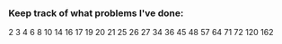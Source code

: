 ### Keep track of what problems I've done:
2
3
4
6
8
10
14
16
17 
19
20
21
25
26
27
34
36
45
48
57
64
71
72
120
162
